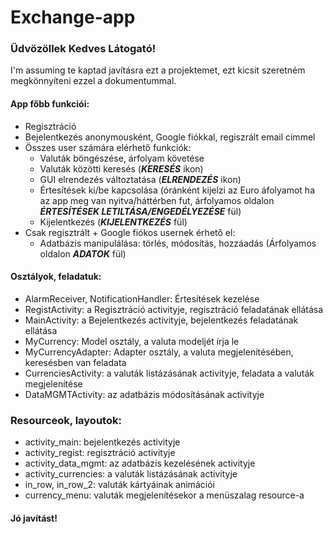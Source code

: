 # Exchange-app

### Üdvözöllek Kedves Látogató!

I'm assuming te kaptad javításra ezt a projektemet, ezt kicsit szeretném megkönnyíteni ezzel a dokumentummal.

#### App főbb funkciói: 
- Regisztráció
- Bejelentkezés anonymousként, Google fiókkal, regiszrált email címmel
- Összes user számára elérhető funkciók:
  - Valuták böngészése, árfolyam követése
  - Valuták közötti keresés (***KERESÉS*** ikon)
  - GUI elrendezés változtatása (***ELRENDEZÉS*** ikon)
  - Értesítések ki/be kapcsolása (óránként kijelzi az Euro áfolyamot ha az app meg van nyitva/háttérben fut, árfolyamos oldalon ***ÉRTESÍTÉSEK LETILTÁSA/ENGEDÉLYEZÉSE*** fül)
  - Kijelentkezés (***KIJELENTKEZÉS*** fül)
- Csak regisztrált + Google fiókos usernek érhető el:
  - Adatbázis manipulálása: törlés, módosítás, hozzáadás (Árfolyamos oldalon ***ADATOK*** fül)

#### Osztályok, feladatuk:
- AlarmReceiver, NotificationHandler: Értesítések kezelése
- RegistActivity: a Regisztráció activityje, regisztráció feladatának ellátása
- MainActivity: a Bejelentkezés activityje, bejelentkezés feladatának ellátása
- MyCurrency: Model osztály, a valuta modeljét írja le
- MyCurrencyAdapter: Adapter osztály, a valuta megjelenítésében, keresésben van feladata
- CurrenciesActivity: a valuták listázásának activityje, feladata a valuták megjelenítése
- DataMGMTActivity: az adatbázis módosításának activityje

### Resourceok, layoutok:
- activity_main: bejelentkezés activityje
- activity_regist: regisztráció activityje
- activity_data_mgmt: az adatbázis kezelésének activityje
- activity_currencies: a valuták listázásának activityje
- in_row, in_row_2: valuták kártyáinak animációi
- currency_menu: valuták megjelenítésekor a menüszalag resource-a


#### Jó javítást!
